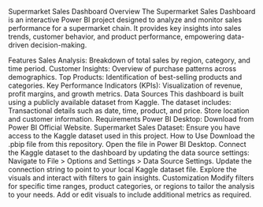 Supermarket Sales Dashboard
Overview
The Supermarket Sales Dashboard is an interactive Power BI project designed to analyze and monitor sales performance for a supermarket chain. It provides key insights into sales trends, customer behavior, and product performance, empowering data-driven decision-making.

Features
Sales Analysis: Breakdown of total sales by region, category, and time period.
Customer Insights: Overview of purchase patterns across demographics.
Top Products: Identification of best-selling products and categories.
Key Performance Indicators (KPIs): Visualization of revenue, profit margins, and growth metrics.
Data Sources
This dashboard is built using a publicly available dataset from Kaggle.
The dataset includes:
Transactional details such as date, time, product, and price.
Store location and customer information.
Requirements
Power BI Desktop: Download from Power BI Official Website.
Supermarket Sales Dataset: Ensure you have access to the Kaggle dataset used in this project.
How to Use
Download the .pbip file from this repository.
Open the file in Power BI Desktop.
Connect the Kaggle dataset to the dashboard by updating the data source settings:
Navigate to File > Options and Settings > Data Source Settings.
Update the connection string to point to your local Kaggle dataset file.
Explore the visuals and interact with filters to gain insights.
Customization
Modify filters for specific time ranges, product categories, or regions to tailor the analysis to your needs.
Add or edit visuals to include additional metrics as required.
